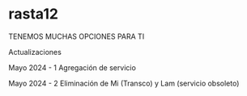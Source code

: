 # rasta12

TENEMOS MUCHAS OPCIONES PARA TI

Actualizaciones

Mayo 2024 - 1
Agregación de servicio

Mayo 2024 - 2
Eliminación de Mi (Transco) y Lam (servicio obsoleto)
